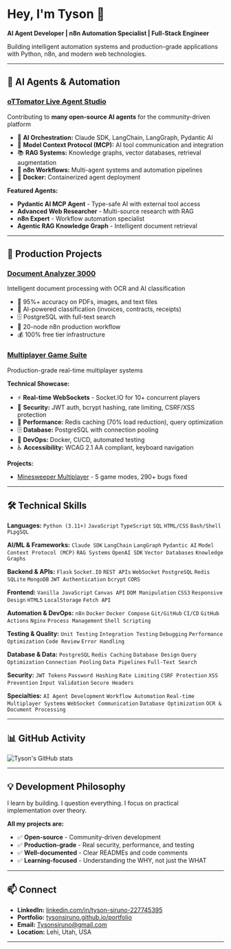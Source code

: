 # Hey, I'm Tyson 👋

**AI Agent Developer | n8n Automation Specialist | Full-Stack Engineer**

Building intelligent automation systems and production-grade applications with Python, n8n, and modern web technologies.

---

## 🤖 AI Agents & Automation

### [oTTomator Live Agent Studio](https://github.com/ottomator-agents)
Contributing to **many open-source AI agents** for the community-driven platform

- 🧠 **AI Orchestration:** Claude SDK, LangChain, LangGraph, Pydantic AI
- 🔗 **Model Context Protocol (MCP):** AI tool communication and integration
- 📚 **RAG Systems:** Knowledge graphs, vector databases, retrieval augmentation
- 🔄 **n8n Workflows:** Multi-agent systems and automation pipelines
- 🐳 **Docker:** Containerized agent deployment

**Featured Agents:**
- **Pydantic AI MCP Agent** - Type-safe AI with external tool access
- **Advanced Web Researcher** - Multi-source research with RAG
- **n8n Expert** - Workflow automation specialist
- **Agentic RAG Knowledge Graph** - Intelligent document retrieval

---

## 💼 Production Projects

### [Document Analyzer 3000](https://github.com/tysonsiruno/document-analyzer)
Intelligent document processing with OCR and AI classification

- 📄 95%+ accuracy on PDFs, images, and text files
- 🤖 AI-powered classification (invoices, contracts, receipts)
- 🗄️ PostgreSQL with full-text search
- 🔄 20-node n8n production workflow
- 💰 100% free tier infrastructure

### [Multiplayer Game Suite](https://github.com/tysonsiruno/minesweeper-multiplayer)
Production-grade real-time multiplayer systems

**Technical Showcase:**
- ⚡ **Real-time WebSockets** - Socket.IO for 10+ concurrent players
- 🔐 **Security:** JWT auth, bcrypt hashing, rate limiting, CSRF/XSS protection
- 🚀 **Performance:** Redis caching (70% load reduction), query optimization
- 🗄️ **Database:** PostgreSQL with connection pooling
- 🐳 **DevOps:** Docker, CI/CD, automated testing
- ♿ **Accessibility:** WCAG 2.1 AA compliant, keyboard navigation

**Projects:**
- [Minesweeper Multiplayer](https://github.com/tysonsiruno/minesweeper-multiplayer) - 5 game modes, 290+ bugs fixed

---

## 🛠️ Technical Skills

**Languages:**
`Python (3.11+)` `JavaScript` `TypeScript` `SQL` `HTML/CSS` `Bash/Shell` `PLpgSQL`

**AI/ML & Frameworks:**
`Claude SDK` `LangChain` `LangGraph` `Pydantic AI` `Model Context Protocol (MCP)` `RAG Systems` `OpenAI SDK` `Vector Databases` `Knowledge Graphs`

**Backend & APIs:**
`Flask` `Socket.IO` `REST APIs` `WebSocket` `PostgreSQL` `Redis` `SQLite` `MongoDB` `JWT Authentication` `bcrypt` `CORS`

**Frontend:**
`Vanilla JavaScript` `Canvas API` `DOM Manipulation` `CSS3` `Responsive Design` `HTML5` `LocalStorage` `Fetch API`

**Automation & DevOps:**
`n8n` `Docker` `Docker Compose` `Git/GitHub` `CI/CD` `GitHub Actions` `Nginx` `Process Management` `Shell Scripting`

**Testing & Quality:**
`Unit Testing` `Integration Testing` `Debugging` `Performance Optimization` `Code Review` `Error Handling`

**Database & Data:**
`PostgreSQL` `Redis Caching` `Database Design` `Query Optimization` `Connection Pooling` `Data Pipelines` `Full-Text Search`

**Security:**
`JWT Tokens` `Password Hashing` `Rate Limiting` `CSRF Protection` `XSS Prevention` `Input Validation` `Secure Headers`

**Specialties:**
`AI Agent Development` `Workflow Automation` `Real-time Multiplayer Systems` `WebSocket Communication` `Database Optimization` `OCR & Document Processing`

---

## 📊 GitHub Activity

![Tyson's GitHub stats](https://github-readme-stats.vercel.app/api?username=tysonsiruno&show_icons=true&theme=radical)

---

## 💡 Development Philosophy

I learn by building. I question everything. I focus on practical implementation over theory.

**All my projects are:**
- ✅ **Open-source** - Community-driven development
- ✅ **Production-grade** - Real security, performance, and testing
- ✅ **Well-documented** - Clear READMEs and code comments
- ✅ **Learning-focused** - Understanding the WHY, not just the WHAT

---

## 📫 Connect

- **LinkedIn:** [linkedin.com/in/tyson-siruno-227745395](https://www.linkedin.com/in/tyson-siruno-227745395/)
- **Portfolio:** [tysonsiruno.github.io/portfolio](https://tysonsiruno.github.io/portfolio)
- **Email:** Tysonsiruno@gmail.com
- **Location:** Lehi, Utah, USA

---
